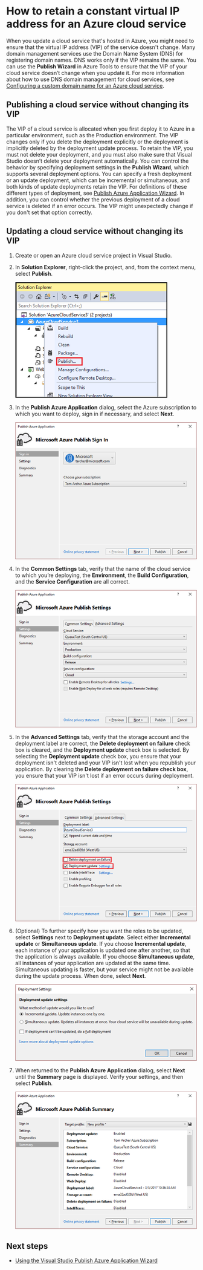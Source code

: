 <properties
    pageTitle="How to retain a constant virtual IP address for an Azure cloud service | Azure"
    description="Learn how to ensure that the virtual IP address (VIP) of your Azure cloud service doesn't change."
    services="visual-studio-online"
    documentationcenter="na"
    author="TomArcher"
    manager="douge"
    editor="" />
<tags
    ms.assetid="4a58e2c6-7a79-4051-8a2c-99182ff8b881"
    ms.service="multiple"
    ms.devlang="dotnet"
    ms.topic="article"
    ms.tgt_pltfrm="na"
    ms.workload="multiple"
    ms.date="03/20/2017"
    wacn.date=""
    ms.author="tarcher" />

# How to retain a constant virtual IP address for an Azure cloud service
When you update a cloud service that's hosted in Azure, you might need to ensure that the virtual IP address (VIP) of the service doesn't change. Many domain management services use the Domain Name System (DNS) for registering domain names. DNS works only if the VIP remains the same. You can use the **Publish Wizard** in Azure Tools to ensure that the VIP of your cloud service doesn’t change when you update it. For more information about how to use DNS domain management for cloud services, see [Configuring a custom domain name for an Azure cloud service](/documentation/articles/cloud-services-custom-domain-name/).

## Publishing a cloud service without changing its VIP
The VIP of a cloud service is allocated when you first deploy it to Azure in a particular environment, such as the Production environment. The VIP changes only if you delete the deployment explicitly or the deployment is implicitly deleted by the deployment update process. To retain the VIP, you must not delete your deployment, and you must also make sure that Visual Studio doesn’t delete your deployment automatically. You can control the behavior by specifying deployment settings in the **Publish Wizard**, which supports several deployment options. You can specify a fresh deployment or an update deployment, which can be incremental or simultaneous, and both kinds of update deployments retain the VIP. For definitions of these different types of deployment, see [Publish Azure Application Wizard](/documentation/articles/vs-azure-tools-publish-azure-application-wizard/).  In addition, you can control whether the previous deployment of a cloud service is deleted if an error occurs. The VIP might unexpectedly change if you don't set that option correctly.

## Updating a cloud service without changing its VIP
1. Create or open an Azure cloud service project in Visual Studio. 

1. In **Solution Explorer**, right-click the project, and, from the context menu, select **Publish**.

	![Publish menu](./media/vs-azure-tools-cloud-service-retain-a-constant-virtual-ip-address/solution-explorer-publish-menu.png)

1. In the **Publish Azure Application** dialog, select the Azure subscription to which you want to deploy, sign in if necessary, and select **Next**.

	![Publish Azure application: sign in](./media/vs-azure-tools-cloud-service-retain-a-constant-virtual-ip-address/azure-publish-signin.png)

1. In the **Common Settings** tab, verify that the name of the cloud service to which you’re deploying, the **Environment**, the **Build Configuration**, and the **Service Configuration** are all correct.

	![Publish Azure application - common settings](./media/vs-azure-tools-cloud-service-retain-a-constant-virtual-ip-address/azure-publish-common-settings.png)

1. In the **Advanced Settings** tab, verify that the storage account and the deployment label are correct, the **Delete deployment on failure** check box is cleared, and the **Deployment update** check box is selected. By selecting the **Deployment update** check box, you ensure that your deployment isn't deleted and your VIP isn't lost when you republish your application. By clearing the **Delete deployment on failure check box**, you ensure that your VIP isn't lost if an error occurs during deployment.

	![Publish Azure application - advanced settings](./media/vs-azure-tools-cloud-service-retain-a-constant-virtual-ip-address/azure-publish-advanced-settings.png)

1. (Optional) To further specify how you want the roles to be updated, select **Settings** next to **Deployment update**. Select either **Incremental update** or **Simultaneous update**. If you choose **Incremental update**, each instance of your application is updated one after another, so that the application is always available. If you choose **Simultaneous update**, all instances of your application are updated at the same time. Simultaneous updating is faster, but your service might not be available during the update process. When done, select **Next**.

	![Publish Azure application - deployment update settings](./media/vs-azure-tools-cloud-service-retain-a-constant-virtual-ip-address/azure-publish-deployment-update-settings.png)

1. When returned to the **Publish Azure Application** dialog, select **Next** until the **Summary** page is displayed. Verify your settings, and then select **Publish**.
   
	![Publish Azure application - summary](./media/vs-azure-tools-cloud-service-retain-a-constant-virtual-ip-address/azure-publish-summary.png)

## Next steps
- [Using the Visual Studio Publish Azure Application Wizard](/documentation/articles/vs-azure-tools-publish-azure-application-wizard/)

